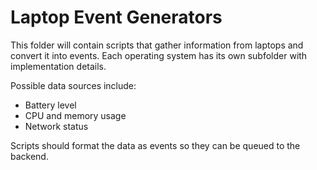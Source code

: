 # Laptop Event Generators

This folder will contain scripts that gather information from laptops and convert it into events. Each operating system has its own subfolder with implementation details.

Possible data sources include:

- Battery level
- CPU and memory usage
- Network status

Scripts should format the data as events so they can be queued to the backend.

